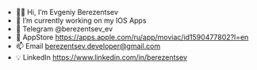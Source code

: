 - 👋🏼 Hi, I’m Evgeniy Berezentsev
- 🌱 I’m currently working on my IOS Apps
- 📨 Telegram @berezentsev_ev 
- 📱 AppStore https://apps.apple.com/ru/app/moviac/id1590477802?l=en
- 📫 Email berezentsev.developer@gmail.com
- 💡 LinkedIn https://www.linkedin.com/in/berezentsev
        

<!---
BerezentsevEvgeny/BerezentsevEvgeny is a ✨ special ✨ repository because its `README.md` (this file) appears on your GitHub profile.
You can click the Preview link to take a look at your changes.
--->
